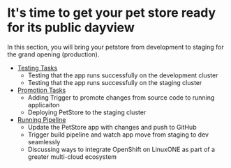 # It's time to get your pet store ready for its public dayview

In this section, you will bring your petstore from development to staging for the grand opening (production).

- [Testing Tasks](build-and-deploy/test.md)
    - Testing that the app runs successfully on the development cluster
    - Testing that the app runs successfully on the staging cluster
- [Promotion Tasks](build-and-deploy/promote.md)
    - Adding Trigger to promote changes from source code to running applicaiton
    - Deploying PetStore to the staging cluster
- [Running Pipeline](build-and-deploy/action.md)
    - Update the PetStore app with changes and push to GitHub
    - Trigger build pipeline and watch app move from staging to dev seamlessly
    - Discussing ways to integrate OpenShift on LinuxONE as part of a greater multi-cloud ecosystem
